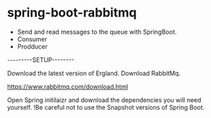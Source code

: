 # spring-boot-rabbitmq

- Send and read messages to the queue with SpringBoot.
- Consumer
- Prodducer





---------SETUP--------


Download the latest version of Ergland.
Download RabbitMq.

https://www.rabbitmq.com/download.html




Open Spring initilaizr and download the dependencies you will need yourself.
!Be careful not to use the Snapshot versions of Spring Boot.


